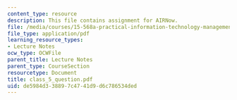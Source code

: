 ```yaml
---
content_type: resource
description: This file contains assignment for AIRNow.
file: /media/courses/15-568a-practical-information-technology-management-spring-2005/de5984d338897c4741d9d6c786534ded_class_5_question.pdf
file_type: application/pdf
learning_resource_types:
- Lecture Notes
ocw_type: OCWFile
parent_title: Lecture Notes
parent_type: CourseSection
resourcetype: Document
title: class_5_question.pdf
uid: de5984d3-3889-7c47-41d9-d6c786534ded
---
```


